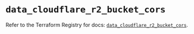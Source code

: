 # `data_cloudflare_r2_bucket_cors`

Refer to the Terraform Registry for docs: [`data_cloudflare_r2_bucket_cors`](https://registry.terraform.io/providers/cloudflare/cloudflare/5.4.0/docs/data-sources/r2_bucket_cors).
